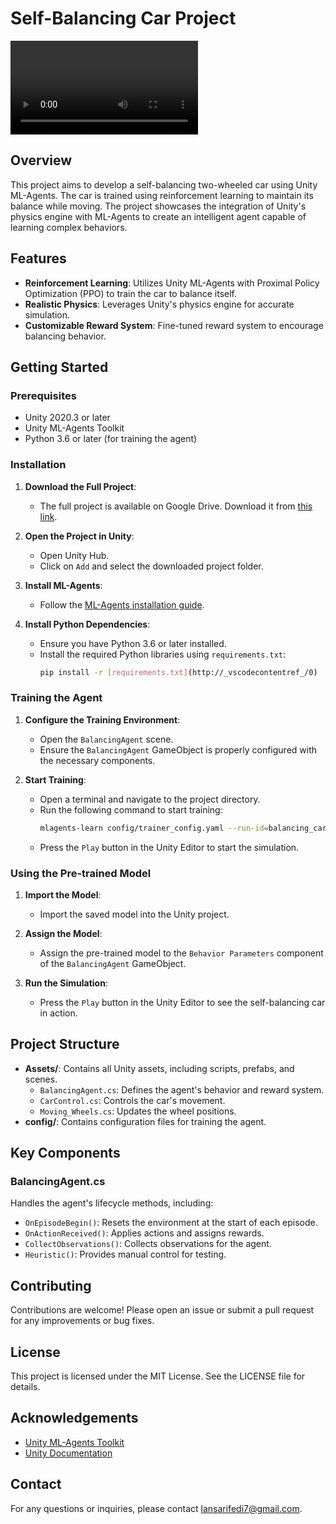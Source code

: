 # Self-Balancing Car Project

![Self-Balancing Car](BalancingExample.mp4)

## Overview

This project aims to develop a self-balancing two-wheeled car using Unity ML-Agents. The car is trained using reinforcement learning to maintain its balance while moving. The project showcases the integration of Unity's physics engine with ML-Agents to create an intelligent agent capable of learning complex behaviors.

## Features

- **Reinforcement Learning**: Utilizes Unity ML-Agents with Proximal Policy Optimization (PPO) to train the car to balance itself.
- **Realistic Physics**: Leverages Unity's physics engine for accurate simulation.
- **Customizable Reward System**: Fine-tuned reward system to encourage balancing behavior.

## Getting Started

### Prerequisites

- Unity 2020.3 or later
- Unity ML-Agents Toolkit
- Python 3.6 or later (for training the agent)

### Installation

1. **Download the Full Project**:

   - The full project is available on Google Drive. Download it from [this link](https://drive.google.com/drive/folders/1ItKGldWN7jXhJL62P2PO1FIrDldx5mRs?usp=sharing).

2. **Open the Project in Unity**:

   - Open Unity Hub.
   - Click on `Add` and select the downloaded project folder.

3. **Install ML-Agents**:

   - Follow the [ML-Agents installation guide](https://github.com/Unity-Technologies/ml-agents/blob/main/docs/Installation.md).

4. **Install Python Dependencies**:
   - Ensure you have Python 3.6 or later installed.
   - Install the required Python libraries using `requirements.txt`:
     ```bash
     pip install -r [requirements.txt](http://_vscodecontentref_/0)
     ```

### Training the Agent

1. **Configure the Training Environment**:

   - Open the `BalancingAgent` scene.
   - Ensure the `BalancingAgent` GameObject is properly configured with the necessary components.

2. **Start Training**:
   - Open a terminal and navigate to the project directory.
   - Run the following command to start training:
     ```bash
     mlagents-learn config/trainer_config.yaml --run-id=balancing_car
     ```
   - Press the `Play` button in the Unity Editor to start the simulation.

### Using the Pre-trained Model

1. **Import the Model**:

   - Import the saved model into the Unity project.

2. **Assign the Model**:

   - Assign the pre-trained model to the `Behavior Parameters` component of the `BalancingAgent` GameObject.

3. **Run the Simulation**:
   - Press the `Play` button in the Unity Editor to see the self-balancing car in action.

## Project Structure

- **Assets/**: Contains all Unity assets, including scripts, prefabs, and scenes.
  - `BalancingAgent.cs`: Defines the agent's behavior and reward system.
  - `CarControl.cs`: Controls the car's movement.
  - `Moving_Wheels.cs`: Updates the wheel positions.
- **config/**: Contains configuration files for training the agent.

## Key Components

### BalancingAgent.cs

Handles the agent's lifecycle methods, including:

- `OnEpisodeBegin()`: Resets the environment at the start of each episode.
- `OnActionReceived()`: Applies actions and assigns rewards.
- `CollectObservations()`: Collects observations for the agent.
- `Heuristic()`: Provides manual control for testing.

## Contributing

Contributions are welcome! Please open an issue or submit a pull request for any improvements or bug fixes.

## License

This project is licensed under the MIT License. See the LICENSE file for details.

## Acknowledgements

- [Unity ML-Agents Toolkit](https://github.com/Unity-Technologies/ml-agents)
- [Unity Documentation](https://docs.unity3d.com/Manual/index.html)

## Contact

For any questions or inquiries, please contact [lansarifedi7@gmail.com](mailto:lansarifedi7@gmail.com).
